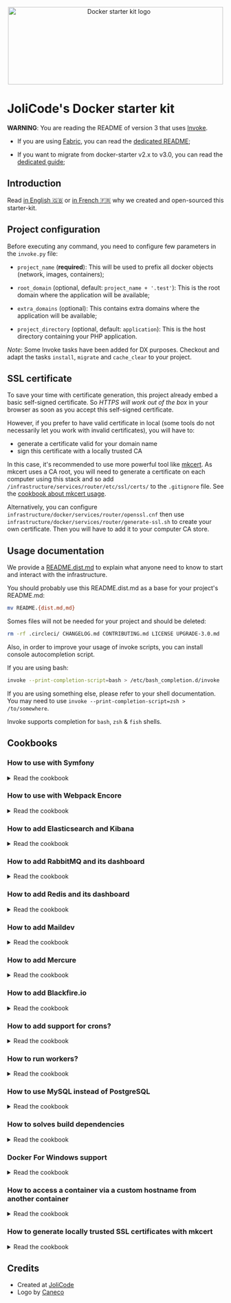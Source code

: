 <p align="center">
    <img width="500" height="180" src="https://jolicode.com/media/original/docker-starter-logo.png" alt="Docker starter kit logo" />
</p>

# JoliCode's Docker starter kit

**WARNING**: You are reading the README of version 3 that uses [Invoke](https://www.pyinvoke.org/).

* If you are using [Fabric](https://www.fabfile.org/), you can read the [dedicated README](https://github.com/jolicode/docker-starter/tree/v2.0.0);

* If you want to migrate from docker-starter v2.x to v3.0, you can read the [dedicated guide](./UPGRADE-3.0.md);

## Introduction

Read [in English 🇬🇧](https://jolicode.com/blog/introducing-our-docker-starter-kit)
or [in French 🇫🇷](https://jolicode.com/blog/presentation-de-notre-starter-kit-docker)
why we created and open-sourced this starter-kit.

## Project configuration

Before executing any command, you need to configure few parameters in the
`invoke.py` file:

* `project_name` (**required**): This will be used to prefix all docker
objects (network, images, containers);

* `root_domain` (optional, default: `project_name + '.test'`): This is the
root domain where the application will be available;

* `extra_domains` (optional): This contains extra domains where the
application will be available;

* `project_directory` (optional, default: `application`): This is the host
directory containing your PHP application.

*Note*: Some Invoke tasks have been added for DX purposes. Checkout and adapt
the tasks `install`, `migrate` and `cache_clear` to your project.

## SSL certificate

To save your time with certificate generation, this project already embed a
basic self-signed certificate. So *HTTPS will work out of the box* in your browser
as soon as you accept this self-signed certificate.

However, if you prefer to have valid certificate in local (some tools do not
necessarily let you work with invalid certificates), you will have to:
- generate a certificate valid for your domain name
- sign this certificate with a locally trusted CA

In this case, it's recommended to use more powerful tool like [mkcert](https://github.com/FiloSottile/mkcert).
As mkcert uses a CA root, you will need to generate a certificate on each computer
using this stack and so add `/infrastructure/services/router/etc/ssl/certs/` to the
`.gitignore` file. See the [cookbook about mkcert usage](#how-to-generate-locally-trusted-ssl-certificates-with-mkcert).

Alternatively, you can configure
`infrastructure/docker/services/router/openssl.cnf` then use
`infrastructure/docker/services/router/generate-ssl.sh` to create your own
certificate. Then you will have to add it to your computer CA store.

## Usage documentation

We provide a [README.dist.md](./README.dist.md) to explain what anyone need
to know to start and interact with the infrastructure.

You should probably use this README.dist.md as a base for your project's README.md:

```bash
mv README.{dist.md,md}
```

Somes files will not be needed for your project and should be deleted:

```bash
rm -rf .circleci/ CHANGELOG.md CONTRIBUTING.md LICENSE UPGRADE-3.0.md
```

Also, in order to improve your usage of invoke scripts, you can install console autocompletion script.

If you are using bash:

```bash
invoke --print-completion-script=bash > /etc/bash_completion.d/invoke
```

If you are using something else, please refer to your shell documentation.
You may need to use `invoke --print-completion-script=zsh > /to/somewhere`.

Invoke supports completion for `bash`, `zsh` & `fish` shells.

## Cookbooks

### How to use with Symfony

<details>

<summary>Read the cookbook</summary>

If you want to create a new Symfony project, you need to enter a builder (`inv
builder`) and run the following commands

1. Remove the `application` folder:

    ```bash
    cd ..
    rm -rf application/*
    ```

1. Create a new project:

    ```bash
    composer create-project symfony/website-skeleton application
    ```

1. Configure the `.env`

    ```bash
    sed -i 's#DATABASE_URL.*#DATABASE_URL=postgresql://app:app@postgres:5432/app\?serverVersion=12\&charset=utf8#' application/.env
    ```

</details>

### How to use with Webpack Encore

<details>

<summary>Read the cookbook</summary>

If you want to use Webpack Encore in a Symfony project,

1. Follow [instructions on symfony.com](https://symfony.com/doc/current/frontend/encore/installation.html#installing-encore-in-symfony-applications) to install webpack encore.

    You will need to follow [these instructions](https://symfony.com/doc/current/frontend/encore/simple-example.html) too.

1. Create a new service for encore:

    Add the following content to the `docker-compose.yml` file:

    ```yaml
    services:
        encore:
            build: services/builder
            volumes:
                - "../../${PROJECT_DIRECTORY}:/home/app/application:cached"
            command: "yarn run dev-server --host 0.0.0.0 --port 9999 --hot --public https://encore.${PROJECT_ROOT_DOMAIN}/ --disable-host-check"
            labels:
                - "traefik.enable=true"
                - "traefik.http.routers.${PROJECT_NAME}-encore.rule=Host(`encore.${PROJECT_ROOT_DOMAIN}`)"
                - "traefik.http.routers.${PROJECT_NAME}-encore.tls=true"
                - "traefik.http.services.encore.loadbalancer.server.port=9999"
    ```

If the assets are not reachable, you may accept self signed certificate. To do so, open a new tab
at https://encore.app.test and click on accept.

</details>

### How to add Elasticsearch and Kibana

<details>

<summary>Read the cookbook</summary>

In order to use Elasticsearch and Kibana, you should add the following content
to the `docker-compose.yml` file:

```yaml
volumes:
    elasticsearch-data: {}

services:
    elasticsearch:
        image: elasticsearch:7.8.0
        volumes:
            - elasticsearch-data:/usr/share/elasticsearch/data
        environment:
            - "discovery.type=single-node"
        labels:
            - "traefik.enable=true"
            - "traefik.http.routers.${PROJECT_NAME}-elasticsearch.rule=Host(`elasticsearch.${PROJECT_ROOT_DOMAIN}`)"
            - "traefik.http.routers.${PROJECT_NAME}-elasticsearch.tls=true"

    kibana:
        image: kibana:7.8.0
        depends_on:
            - elasticsearch
        labels:
            - "traefik.enable=true"
            - "traefik.http.routers.${PROJECT_NAME}-kibana.rule=Host(`kibana.${PROJECT_ROOT_DOMAIN}`)"
            - "traefik.http.routers.${PROJECT_NAME}-kibana.tls=true"
```

Then, you will be able to browse:

* `https://kibana.<root_domain>`
* `https://elasticsearch.<root_domain>`

In your application, you can use the following configuration:

* scheme: `http`;
* host: `elasticsearch`;
* port: `9200`.

</details>

### How to add RabbitMQ and its dashboard

<details>

<summary>Read the cookbook</summary>

In order to use RabbitMQ and its dashboard, you should add the following content
to the `docker-compose.yml` file:

```yaml
volumes:
    rabbitmq-data: {}

services:
    rabbitmq:
        image: rabbitmq:3-management-alpine
        volumes:
            - rabbitmq-data:/var/lib/rabbitmq
        environment:
            - "RABBITMQ_VM_MEMORY_HIGH_WATERMARK=1024MiB"
        labels:
            - "traefik.enable=true"
            - "traefik.http.routers.${PROJECT_NAME}-rabbitmq.rule=Host(`rabbitmq.${PROJECT_ROOT_DOMAIN}`)"
            - "traefik.http.routers.${PROJECT_NAME}-rabbitmq.tls=true"
            - "traefik.http.services.rabbitmq.loadbalancer.server.port=15672"
```

In order to publish and consume messages with PHP, you need to install the
`php${PHP_VERSION}-amqp` in the `php-base` image.

Then, you will be able to browse:

* `https://rabbitmq.<root_domain>` (username: `guest`, password: `guest`)

In your application, you can use the following configuration:

* host: `rabbitmq`;
* username: `guest`;
* password: `guest`;
* port: `rabbitmq`.

For example in Symfony you can use: `MESSENGER_TRANSPORT_DSN=amqp://guest:guest@rabbitmq:5672/%2f/messages`.

</details>

### How to add Redis and its dashboard

<details>

<summary>Read the cookbook</summary>

In order to use Redis and its dashboard, you should add the following content to
the `docker-compose.yml` file:

```yaml
volumes:
    redis-data: {}
    redis-insight-data: {}

services:
    redis:
        image: redis:5
        volumes:
            - "redis-data:/data"

    redis-insight:
        image: redislabs/redisinsight
        volumes:
            - "redis-insight-data:/db"
        labels:
            - "traefik.enable=true"
            - "traefik.http.routers.${PROJECT_NAME}-redis.rule=Host(`redis.${PROJECT_ROOT_DOMAIN}`)"
            - "traefik.http.routers.${PROJECT_NAME}-redis.tls=true"

```

In order to communicate with Redis, you need to install the
`php${PHP_VERSION}-redis` in the `php-base` image.

Then, you will be able to browse:

* `https://redis.<root_domain>`

In your application, you can use the following configuration:

* host: `redis`;
* port: `6379`.

</details>

### How to add Maildev

<details>

<summary>Read the cookbook</summary>

In order to use Maildev and its dashboard, you should add the following content
to the `docker-compose.yml` file:

```yaml
services:
    maildev:
        image: djfarrelly/maildev
        command: ["bin/maildev", "--web", "80", "--smtp", "25", "--hide-extensions", "STARTTLS"]
        labels:
            - "traefik.enable=true"
            - "traefik.http.routers.${PROJECT_NAME}-maildev.rule=Host(`maildev.${PROJECT_ROOT_DOMAIN}`)"
            - "traefik.http.routers.${PROJECT_NAME}-maildev.tls=true"
            - "traefik.http.services.maildev.loadbalancer.server.port=80"
```

Then, you will be able to browse:

* `https://maildev.<root_domain>`

In your application, you can use the following configuration:

* scheme: `smtp`;
* host: `maildev`;
* port: `25`.

For example in Symfony you can use: `MAILER_DSN=smtp://maildev:25`.

</details>

### How to add Mercure

<details>

<summary>Read the cookbook</summary>

In order to use Mercure, you should add the following content to the
`docker-compose.yml` file:

```yaml
services:
    mercure:
        image: dunglas/mercure
        environment:
            - "JWT_KEY=password"
            - "ALLOW_ANONYMOUS=1"
            - "CORS_ALLOWED_ORIGINS=*"
        labels:
            - "traefik.enable=true"
            - "traefik.http.routers.${PROJECT_NAME}-mercure.rule=Host(`mercure.${PROJECT_ROOT_DOMAIN}`)"
            - "traefik.http.routers.${PROJECT_NAME}-mercure.tls=true"
```

If you are using Symfony, you must put the following configuration in the `.env` file:

```
MERCURE_PUBLISH_URL=http://mercure/.well-known/mercure
MERCURE_JWT_TOKEN=eyJhbGciOiJIUzI1NiIsInR5cCI6IkpXVCJ9.eyJtZXJjdXJlIjp7InN1YnNjcmliZSI6W10sInB1Ymxpc2giOltdfX0.t9ZVMwTzmyjVs0u9s6MI7-oiXP-ywdihbAfPlghTBeQ
```

</details>

### How to add Blackfire.io

<details>

<summary>Read the cookbook</summary>

In order to use Blackfire.io, you should add the following content to the
`docker-compose.yml` file to run the agent:

```yaml
services:
    blackfire:
        image: blackfire/blackfire
        environment:
            BLACKFIRE_SERVER_ID: FIXME
            BLACKFIRE_SERVER_TOKEN: FIXME
            BLACKFIRE_CLIENT_ID: FIXME
            BLACKFIRE_CLIENT_TOKEN: FIXME

```

Then you'll need `wget`. In
`infrastructure/docker/services/php-base/Dockerfile`:

```Dockerfile
RUN apt-get update \
    && apt-get install -y --no-install-recommends \
        wget \
    && apt-get clean \
    && rm -rf /var/lib/apt/lists/* /tmp/* /var/tmp/* /usr/share/doc/*
```

You can group this command with another one.

Then, **after** installing PHP, you need to install the probe:

```Dockerfile
RUN sh -c 'wget -q -O - https://packages.blackfire.io/gpg.key | apt-key add -' \
    && sh -c 'echo "deb http://packages.blackfire.io/debian any main" > /etc/apt/sources.list.d/blackfire.list' \
    && apt-get update \
    && apt-get install -y --no-install-recommends \
        blackfire-php \
    && apt-get clean \
    && rm -rf /var/lib/apt/lists/* /tmp/* /var/tmp/* /usr/share/doc/* \
    && sed -i 's#blackfire.agent_socket.*#blackfire.agent_socket=tcp://blackfire:8707#' /etc/php/${PHP_VERSION}/mods-available/blackfire.ini
```

If you want to profile HTTP calls, you need to enable the probe with PHP-FPM.
So in `infrastructure/docker/services/frontend/Dockerfile`:

```Dockerfile
RUN phpenmod blackfire
```

Here also, You can group this command with another one.

</details>

### How to add support for crons?

<details>

<summary>Read the cookbook</summary>

In order to set up crontab, you should add a new container:

```Dockerfile
# services/cron/Dockerfile
ARG PROJECT_NAME

FROM ${PROJECT_NAME}_php-base

RUN apt-get update \
    && apt-get install -y --no-install-recommends \
        cron \
    && apt-get clean \
    && rm -rf /var/lib/apt/lists/* /tmp/* /var/tmp/* /usr/share/doc/*

COPY crontab /etc/cron.d/crontab
RUN crontab /etc/cron.d/crontab

CMD ["cron", "-f"]
```

And you can add all your crons in the `services/cron/crontab` file:
```crontab
* * * * * su app -c "/usr/local/bin/php -r 'echo time().PHP_EOL;'" > /proc/1/fd/1 2>&1
```

Finally, add the following content to the `docker-compose.yml` file:
```yaml
services:
    cron:
        build: services/cron
        volumes:
            - "../../${PROJECT_DIRECTORY}:/home/app/application:cached"
```

</details>

### How to run workers?

<details>

<summary>Read the cookbook</summary>

In order to set up workers, you should define their service in the `docker-compose.worker.yml` file:

```yaml
services:
    worker_my_worker:
        <<: *worker_base
        command: /home/app/application/my-worker

    worker_date:
        <<: *worker_base
        command: watch -n 1 date
```

</details>

### How to use MySQL instead of PostgreSQL

<details>

<summary>Read the cookbook</summary>

In order to use MySQL, you will need to apply this patch:

```diff
diff --git a/infrastructure/docker/docker-compose.builder.yml b/infrastructure/docker/docker-compose.builder.yml
index d00f315..bdfdc65 100644
--- a/infrastructure/docker/docker-compose.builder.yml
+++ b/infrastructure/docker/docker-compose.builder.yml
@@ -10,7 +10,7 @@ services:
     builder:
         build: services/builder
         depends_on:
-            - postgres
+            - mysql
         environment:
             - COMPOSER_MEMORY_LIMIT=-1
         volumes:
diff --git a/infrastructure/docker/docker-compose.worker.yml b/infrastructure/docker/docker-compose.worker.yml
index 2eda814..59f8fed 100644
--- a/infrastructure/docker/docker-compose.worker.yml
+++ b/infrastructure/docker/docker-compose.worker.yml
@@ -5,7 +5,7 @@ x-services-templates:
     worker_base: &worker_base
         build: services/worker
         depends_on:
-            - postgres
+            - mysql
             #- rabbitmq
         volumes:
             - "../../${PROJECT_DIRECTORY}:/home/app/application:cached"
diff --git a/infrastructure/docker/docker-compose.yml b/infrastructure/docker/docker-compose.yml
index 49a2661..1804a01 100644
--- a/infrastructure/docker/docker-compose.yml
+++ b/infrastructure/docker/docker-compose.yml
@@ -1,7 +1,7 @@
 version: '3.7'

 volumes:
-    postgres-data: {}
+    mysql-data: {}

 services:
     router:
@@ -13,7 +13,7 @@ services:
     frontend:
         build: services/frontend
         depends_on:
-            - postgres
+            - mysql
         volumes:
             - "../../${PROJECT_DIRECTORY}:/home/app/application:cached"
         labels:
@@ -24,10 +24,7 @@ services:
             # Comment the next line to be able to access frontend via HTTP instead of HTTPS
             - "traefik.http.routers.${PROJECT_NAME}-frontend-unsecure.middlewares=redirect-to-https@file"

-    postgres:
-        build: services/postgres
-        environment:
-            - POSTGRES_USER=app
-            - POSTGRES_PASSWORD=app
+    mysql:
+        build: services/mysql
         volumes:
-            - postgres-data:/var/lib/postgresql/data
+            - mysql-data:/var/lib/mysql
diff --git a/infrastructure/docker/services/mysql/Dockerfile b/infrastructure/docker/services/mysql/Dockerfile
new file mode 100644
index 0000000..e9e0245
--- /dev/null
+++ b/infrastructure/docker/services/mysql/Dockerfile
@@ -0,0 +1,3 @@
+FROM mariadb:10.4
+
+ENV MYSQL_ALLOW_EMPTY_PASSWORD=1
diff --git a/infrastructure/docker/services/php-base/Dockerfile b/infrastructure/docker/services/php-base/Dockerfile
index 56e1835..95fee78 100644
--- a/infrastructure/docker/services/php-base/Dockerfile
+++ b/infrastructure/docker/services/php-base/Dockerfile
@@ -24,7 +24,7 @@ RUN apk add --no-cache \
     php${PHP_VERSION}-intl \
     php${PHP_VERSION}-mbstring \
-    php${PHP_VERSION}-pgsql \
+    php${PHP_VERSION}-mysql \
     php${PHP_VERSION}-xml \
     php${PHP_VERSION}-zip \
diff --git a/infrastructure/docker/services/postgres/Dockerfile b/infrastructure/docker/services/postgres/Dockerfile
deleted file mode 100644
index a1c26c4..0000000
--- a/infrastructure/docker/services/postgres/Dockerfile
+++ /dev/null
@@ -1,3 +0,0 @@
-FROM postgres:12
-
-EXPOSE 5432
```

</details>

### How to solves build dependencies

<details>

<summary>Read the cookbook</summary>

Docker-compose is not a tool to build images. This is why you can hit the
following bug:

> ERROR: Service 'frontend' failed to build: pull access denied for app_basephp, repository does not exist or may require 'docker login': denied: requested access to the resource is denied

In order to fix this issue, you can update the `services_to_build_first` variable
in the `invoke.py` file. This will force docker-compose to build these
services first.

</details>

### Docker For Windows support

<details>

<summary>Read the cookbook</summary>

This starter kit is compatible with Docker for Windows, so you can enjoy native Docker experience on Windows. You will have to keep in mind some differences:

- You will be prompted to run the env vars manually if you use PowerShell.
</details>

### How to access a container via a custom hostname from another container

<details>

<summary>Read the cookbook</summary>

Let's say you have a container (`frontend`) that responds to many hostname:
`app.test`, `api.app.test`, `admin.app.test`. And you have another container
(`builder`) that need to call the `frontend` with a specific hostname - or with
HTTPS. This is usually the case when you have a functional test suite.

To enable this feature, you need to add `extra_hosts` to the `builder` container
like following:

```yaml
services:
    builder:
        # [...]
        extra_hosts:
            - "app.test:172.17.0.1"
            - "api.app.test:172.17.0.1"
            - "admin.app.test:172.17.0.1"
```

Note: `172.17.0.1` is the default IP of the `docker0` interface. It can be
different on some installations. You can see this IP thanks to the following
command `ip address show docker0`. Since `docker-compose.yml` file supports
environment variables you may script this with Invoke.

</details>

### How to generate locally trusted SSL certificates with mkcert

<details>

<summary>Read the cookbook</summary>

First, you need to remove the existing self-signed certificates and ignore the
directory from git:

```bash
git rm infrastructure/docker/services/router/etc/ssl/certs/*.pem
touch infrastructure/docker/services/router/etc/ssl/certs/.gitkeep
echo '/infrastructure/docker/services/router/etc/ssl/certs/*.pem' >> .gitignore
```

Then you need to [install mkcert](https://github.com/FiloSottile/mkcert#installation)
and setup its root CA on your computer. Everyone that want to use your project
will need to setup mkcert once if they never did it before:

```bash
mkcert -install
```

You can now generate trusted SSL certificates for your project. To ease the process
for everyone, you can add this Invoke task:

```python
from distutils.spawn import find_executable


@task
def generate_certificates(c):
    """
    Generate SSL certificate with mkcert
    """
    with Builder(c):
        if find_executable('mkcert') is None:
            print(Fore.RED + 'You must install mkcert first')
            return

        path_caroot = c.run('mkcert -CAROOT', hide=True).stdout.strip()

        if not os.path.isdir(path_caroot):
            print(Fore.RED + 'You must have mkcert CA Root installed on your host with `mkcert -install` command')
            return

        c.run('mkcert -cert-file infrastructure/docker/services/router/etc/ssl/certs/cert.pem -key-file infrastructure/docker/services/router/etc/ssl/certs/key.pem %s "*.%s"' % (c.root_domain, c.root_domain))
        print(Fore.GREEN + 'SSL certificate is now installed!')
```

Finally, run this new command, rebuild the infrastructure (with `inv up` or `inv start`)
and your project will now run with locally trusted certificates.

Ideally you will document this process in your project's README:

> ### SSL certificates (first time only)
>
> Before running the application for the first time, you also need to generate SSL certificates
> to make the application working in HTTPS out of the box.
>
> We suggest to use [`mkcert`](https://github.com/FiloSottile/mkcert#installation) to generate and sign your certificates.
>
> If you never installed CA root from mkcert before, you can do it by running `mkcert -install`. Now you can run the following
> command to generate the SSL certificates for the project:
>
> ```bash
>  inv generate-certificates
> ```

</details>

## Credits

- Created at [JoliCode](https://jolicode.com/)
- Logo by [Caneco](https://twitter.com/caneco)
